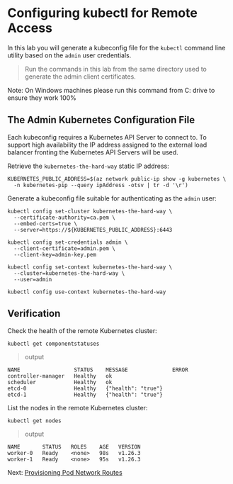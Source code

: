 # Configuring kubectl for Remote Access

In this lab you will generate a kubeconfig file for the `kubectl` command line utility based on the `admin` user credentials.

> Run the commands in this lab from the same directory used to generate the admin client certificates.

Note: On Windows machines please run this command from C: drive to ensure they work 100%

## The Admin Kubernetes Configuration File

Each kubeconfig requires a Kubernetes API Server to connect to. To support high availability the IP address assigned to the external load balancer fronting the Kubernetes API Servers will be used.

Retrieve the `kubernetes-the-hard-way` static IP address:

```shell
KUBERNETES_PUBLIC_ADDRESS=$(az network public-ip show -g kubernetes \
  -n kubernetes-pip --query ipAddress -otsv | tr -d '\r')
```

Generate a kubeconfig file suitable for authenticating as the `admin` user:

```shell
kubectl config set-cluster kubernetes-the-hard-way \
  --certificate-authority=ca.pem \
  --embed-certs=true \
  --server=https://${KUBERNETES_PUBLIC_ADDRESS}:6443
```

```shell
kubectl config set-credentials admin \
  --client-certificate=admin.pem \
  --client-key=admin-key.pem
```

```shell
kubectl config set-context kubernetes-the-hard-way \
  --cluster=kubernetes-the-hard-way \
  --user=admin
```

```shell
kubectl config use-context kubernetes-the-hard-way
```

## Verification

Check the health of the remote Kubernetes cluster:

```shell
kubectl get componentstatuses
```

> output

```shell
NAME                 STATUS    MESSAGE              ERROR
controller-manager   Healthy   ok
scheduler            Healthy   ok
etcd-0               Healthy   {"health": "true"}
etcd-1               Healthy   {"health": "true"}
```

List the nodes in the remote Kubernetes cluster:

```shell
kubectl get nodes
```

> output

```shell
NAME       STATUS   ROLES    AGE   VERSION
worker-0   Ready    <none>   98s   v1.26.3
worker-1   Ready    <none>   95s   v1.26.3
```

Next: [Provisioning Pod Network Routes](11-pod-network-routes.md)
